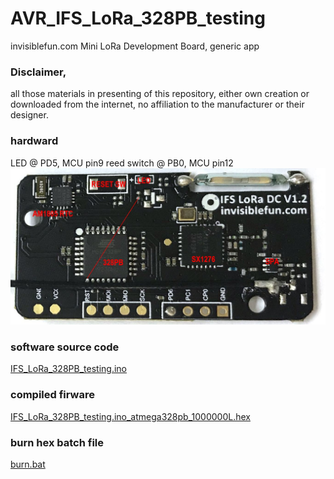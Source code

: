 # AVR_IFS_LoRa_328PB_testing

invisiblefun.com Mini LoRa Development Board, generic app

### Disclaimer, 
all those materials in presenting of this repository, either own creation or downloaded from the internet, no affiliation to the manufacturer or their designer.


### hardward  
LED @ PD5, MCU pin9
reed switch @ PB0, MCU pin12 
![InvisibleFun_Mini_LoRa_Development_Board_wiring.JPG](InvisibleFun_Mini_LoRa_Development_Board_wiring.JPG)  

### software source code  
[IFS_LoRa_328PB_testing.ino](IFS_LoRa_328PB_testing.ino)  


### compiled firware  
[IFS_LoRa_328PB_testing.ino_atmega328pb_1000000L.hex](IFS_LoRa_328PB_testing.ino_atmega328pb_1000000L.hex)  

### burn hex batch file
[burn.bat](burn.bat)  
